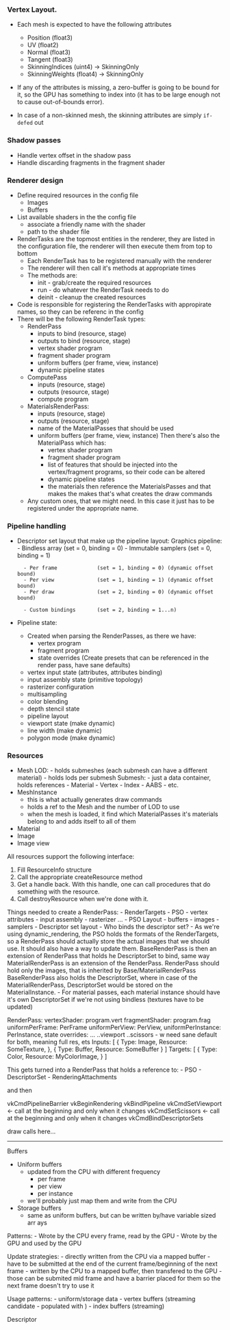 ### Vertex Layout. 

- Each mesh is expected to have the following attributes
    - Position (float3)
    - UV (float2)
    - Normal (float3)
    - Tangent (float3)
    - SkinningIndices (uint4)   -> SkinningOnly
    - SkinningWeights (float4)  -> SkinningOnly

- If any of the attributes is missing, a zero-buffer is going to be bound for it, so the GPU
has something to index into (it has to be large enough not to cause out-of-bounds error).

- In case of a non-skinned mesh, the skinning attributes are simply `if-defed` out

### Shadow passes

- Handle vertex offset in the shadow pass
- Handle discarding fragments in the fragment shader

### Renderer design

- Define required resources in the config file 
    - Images
    - Buffers
- List available shaders in the the config file
    - associate a friendly name with the shader
    - path to the shader file
- RenderTasks are the topmost entities in the renderer, they are listed in the configuration file,
  the renderer will then execute them from top to bottom
    - Each RenderTask has to be registered manually with the renderer
    - The renderer will then call it's methods at appropriate times
    - The methods are:
        - init - grab/create the required resources
        - run - do whatever the RenderTask needs to do
        - deinit - cleanup the created resources
- Code is responsible for registering the RenderTasks with appropirate names, so they can be referenc in the config
- There will be the following RenderTask types:
    - RenderPass
        - inputs to bind (resource, stage)
        - outputs to bind (resource, stage)
        - vertex shader program
        - fragment shader program
        - uniform buffers (per frame, view, instance)
        - dynamic pipeline states
    - ComputePass
        - inputs (resource, stage)
        - outputs (resource, stage)
        - compute program
    - MaterialsRenderPass:
        - inputs (resource, stage)
        - outputs (resource, stage)
        - name of the MaterialPasses that should be used
        - uniform buffers (per frame, view, instance)
        Then there's also the MaterialPass which has:
            - vertex shader program
            - fragment shader program
            - list of features that should be injected into the vertex/fragment programs, so their code can be altered
            - dynamic pipeline states
            - the materials then reference the MaterialsPasses and that makes the makes that's what creates the draw commands
    - Any custom ones, that we might need. In this case it just has to be registered under the appropriate name.

### Pipeline handling
- Descriptor set layout that make up the pipeline layout:
    Graphics pipeline: 
        - Bindless array        (set = 0, binding = 0)
        - Immutable samplers    (set = 0, binding = 1)

        - Per frame             (set = 1, binding = 0) (dynamic offset bound)
        - Per view              (set = 1, binding = 1) (dynamic offset bound)
        - Per draw              (set = 2, binding = 0) (dynamic offset bound)
        
        - Custom bindings       (set = 2, binding = 1...n)
- Pipeline state: 
    - Created when parsing the RenderPasses, as there we have:
        - vertex program
        - fragment program
        - state overrides
    (Create presets that can be referenced in the render pass, have sane defaults)
    - vertex input state (attributes, attributes binding)
    - input assembly state (primitive topology)
    - rasterizer configuration
    - multisampling
    - color blending
    - depth stencil state
    - pipeline layout
    - viewport state (make dynamic)
    - line width (make dynamic)
    - polygon mode (make dynamic)

### Resources
- Mesh
    LOD:
        - holds submeshes (each submesh can have a different material)
        - holds lods per submesh
        Submesh:
            - just a data container, holds references
                - Material
                - Vertex
                - Index
                - AABS
                - etc.
- MeshInstance
    - this is what actually generates draw commands
    - holds a ref to the Mesh and the number of LOD to use
    - when the mesh is loaded, it find which MaterialPasses it's materials belong to and adds itself 
      to all of them
- Material
- Image
- Image view

All resources support the following interface:
1. Fill ResourceInfo structure
2. Call the appropriate createResource method
3. Get a handle back. With this handle, one can call procedures that do something with the resource.
4. Call destroyResource when we're done with it.


Things needed to create a RenderPass:
    - RenderTargets
    - PSO
        - vertex attributes
        - input assembly
        - rasterizer 
            ...
        - PSO Layout
            - buffers
            - images
            - samplers
        - Descriptor set layout 
        - Who binds the descriptor set?
            - As we're using dynamic_rendering, the PSO holds the formats of the RenderTargets,
              so a RenderPass should actually store the actual images that we should use.
              It should also have a way to update them.
              BaseRenderPass is then an extension of RenderPass that holds he DescriptorSet to bind,
              same way MaterialRenderPass is an extension of the RenderPass.
              RenderPass should hold only the images, that is inherited by Base/MaterialRenderPass
              BaseRenderPass also holds the DescriptorSet, where in case of the MaterialRenderPass, DescriptorSet would
              be stored on the MaterialInstance.
            - For material passes, each material instance should have 
              it's own DescriptorSet if we're not using bindless (textures have to be updated) 

RenderPass:
    vertexShader: program.vert
    fragmentShader: program.frag
    uniformPerFrame: PerFrame
    uniformPerView: PerView,
    uniformPerInstance: PerInstance,
    state overrides: ...
     ..viewport
     ..scissors - w need sane default for both, meaning full res, ets
    Inputs: [
        {
            Type: Image,
            Resource: SomeTexture,
        },
        {
            Type: Buffer,
            Resource: SomeBuffer 
        }
    ]
    Targets: [
        { 
            Type: Color,
            Resource: MyColorImage,
        }
    ]

This gets turned into a RenderPass that holds a reference to:
    - PSO
    - DescriptorSet
    - RenderingAttachments

and then

vkCmdPipelineBarrier 
vkBeginRendering
vkBindPipeline
vkCmdSetViewport <- call at the beginning and only when it changes
vkCmdSetScissors <- call at the beginning and only when it changes
vkCmdBindDescriptorSets

draw calls here...


----- 

Buffers

- Uniform buffers
    - updated from the CPU with different frequency
        - per frame
        - per view
        - per instance
    - we'll probably just map them and write from the CPU
- Storage buffers
    - same as uniform buffers, but can be written by/have variable sized arr ays

Patterns:
    - Wrote by the CPU every frame, read by the GPU
    - Wrote by the GPU and used by the GPU

Update strategies:
    - directly written from the CPU via a mapped buffer
        - have to be submitted at the end of the current frame/beginning of
          the next frame
    - written by the CPU to a mapped buffer, then transfered to the GPU
        - those can be submited mid frame and have a barrier placed for them
          so the next frame doesn't try to use it 

Usage patterns:
    - uniform/storage data
    - vertex buffers (streaming candidate - populated with )
    - index buffers (streaming)


Descriptor
